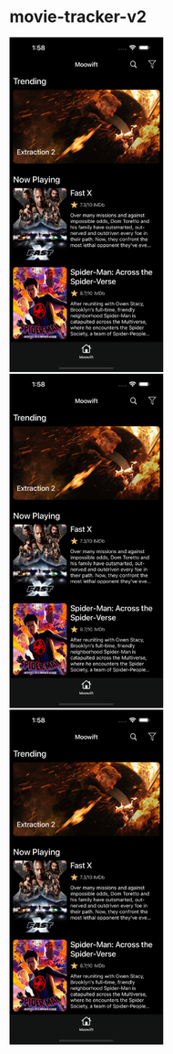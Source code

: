 # movie-tracker-v2



<img src="/Screenshots/home-screen.png" width="270">&emsp;<img src="/Screenshots/home-screen.png" width="270">&emsp;<img src="/Screenshots/home-screen.png" width="270">
